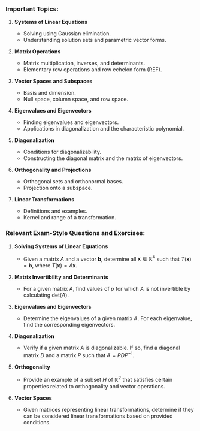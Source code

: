 ### Important Topics:
1. **Systems of Linear Equations**
   - Solving using Gaussian elimination.
   - Understanding solution sets and parametric vector forms.

2. **Matrix Operations**
   - Matrix multiplication, inverses, and determinants.
   - Elementary row operations and row echelon form (REF).

3. **Vector Spaces and Subspaces**
   - Basis and dimension.
   - Null space, column space, and row space.

4. **Eigenvalues and Eigenvectors**
   - Finding eigenvalues and eigenvectors.
   - Applications in diagonalization and the characteristic polynomial.

5. **Diagonalization**
   - Conditions for diagonalizability.
   - Constructing the diagonal matrix and the matrix of eigenvectors.

6. **Orthogonality and Projections**
   - Orthogonal sets and orthonormal bases.
   - Projection onto a subspace.

7. **Linear Transformations**
   - Definitions and examples.
   - Kernel and range of a transformation.

### Relevant Exam-Style Questions and Exercises:
1. **Solving Systems of Linear Equations**
   - Given a matrix $A$ and a vector $\mathbf{b}$, determine all $\mathbf{x} \in \mathbb{R}^4$ such that $T(\mathbf{x}) = \mathbf{b}$, where $T(\mathbf{x}) = A\mathbf{x}$.

2. **Matrix Invertibility and Determinants**
   - For a given matrix $A$, find values of $p$ for which $A$ is not invertible by calculating $\text{det}(A)$.

3. **Eigenvalues and Eigenvectors**
   - Determine the eigenvalues of a given matrix $A$. For each eigenvalue, find the corresponding eigenvectors.

4. **Diagonalization**
   - Verify if a given matrix $A$ is diagonalizable. If so, find a diagonal matrix $D$ and a matrix $P$ such that $A = PDP^{-1}$.

5. **Orthogonality**
   - Provide an example of a subset $H$ of $\mathbb{R}^2$ that satisfies certain properties related to orthogonality and vector operations.

6. **Vector Spaces**
   - Given matrices representing linear transformations, determine if they can be considered linear transformations based on provided conditions.